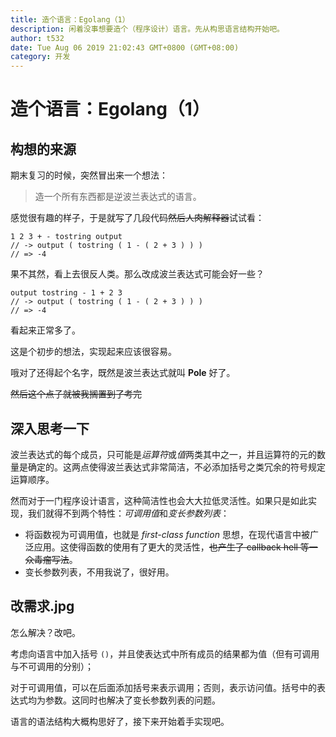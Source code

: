 ```yaml
---
title: 造个语言：Egolang（1）
description: 闲着没事想要造个（程序设计）语言。先从构思语言结构开始吧。
author: t532
date: Tue Aug 06 2019 21:02:43 GMT+0800 (GMT+08:00)
category: 开发
---
```


# 造个语言：Egolang（1）

## 构想的来源
期末复习的时候，突然冒出来一个想法：

> 造一个所有东西都是逆波兰表达式的语言。

感觉很有趣的样子，于是就写了几段代码~~然后人肉解释器~~试试看：

```
1 2 3 + - tostring output
// -> output ( tostring ( 1 - ( 2 + 3 ) ) )
// => -4
```

果不其然，看上去很反人类。那么改成波兰表达式可能会好一些？

```
output tostring - 1 + 2 3
// -> output ( tostring ( 1 - ( 2 + 3 ) ) )
// => -4
```

看起来正常多了。

这是个初步的想法，实现起来应该很容易。

哦对了还得起个名字，既然是波兰表达式就叫 **Pole** 好了。

~~然后这个点子就被我搁置到了考完~~

## 深入思考一下
波兰表达式的每个成员，只可能是*运算符*或*值*两类其中之一，并且运算符的元的数量是确定的。这两点使得波兰表达式非常简洁，不必添加括号之类冗余的符号规定运算顺序。

然而对于一门程序设计语言，这种简洁性也会大大拉低灵活性。如果只是如此实现，我们就得不到两个特性：*可调用值*和*变长参数列表*：

- 将函数视为可调用值，也就是 *first-class function* 思想，在现代语言中被广泛应用。这使得函数的使用有了更大的灵活性，~~也产生了 callback hell 等一众毒瘤写法~~。
- 变长参数列表，不用我说了，很好用。

## 改需求.jpg
怎么解决？改吧。

考虑向语言中加入括号 `()`，并且使表达式中所有成员的结果都为值（但有可调用与不可调用的分别）；

对于可调用值，可以在后面添加括号来表示调用；否则，表示访问值。括号中的表达式均为参数。这同时也解决了变长参数列表的问题。

语言的语法结构大概构思好了，接下来开始着手实现吧。

<Series next="/2019/08/07/ego-development-2/" />
